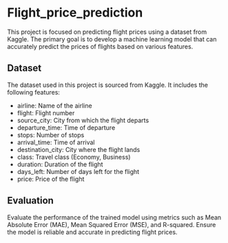 # Flight_price_prediction

This project is focused on predicting flight prices using a dataset from Kaggle. The primary goal is to develop a machine learning model that can accurately predict the prices of flights based on various features.

## Dataset
The dataset used in this project is sourced from Kaggle. It includes the following features:
- airline: Name of the airline
- flight: Flight number
- source_city: City from which the flight departs
- departure_time: Time of departure
- stops: Number of stops
- arrival_time: Time of arrival
- destination_city: City where the flight lands
- class: Travel class (Economy, Business)
- duration: Duration of the flight
- days_left: Number of days left for the flight
- price: Price of the flight

## Evaluation
Evaluate the performance of the trained model using metrics such as Mean Absolute Error (MAE), Mean Squared Error (MSE), and R-squared. Ensure the model is reliable and accurate in predicting flight prices.

